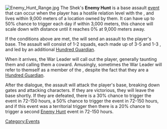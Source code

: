 ![](Enemy_Hunt_Range.jpg "Enemy_Hunt_Range.jpg") The Shek's **Enemy
Hunt** is a base assault [event](Events.md "wikilink") that can occur when
the player has a hostile relation level with the [](02%20-%20Projects%20&%20Wikis/Kenshi/Kenshi%20Wiki/Kenshi%20Wiki%20Template/Shek_Kingdom.md), and lives within 9,000 meters of a
location owned by them. It can have up to 50% chance to trigger each day
if within 3,000 meters, this chance will scale down with distance until
it reaches 0% at 9,000 meters away.

If the conditions above are met, the [](02%20-%20Projects%20&%20Wikis/Kenshi/Kenshi%20Wiki/Kenshi%20Wiki%20Template/Shek_Kingdom.md) will send an assault to the player's
base. The assault will consist of 1-2 squads, each made up of 3-5 [](Shek_Warrior.md) and 1-3 [](Hundred_Guardian.md), and led by an additional
[Hundred Guardian](Hundred_Guardian.md "wikilink").

When it arrives, the War Leader will call out the player, generally
taunting them and calling them a coward. Amusingly, sometimes the War
Leader will refer to themself as a member of the [](The_Five_Invincibles.md), despite the fact that they are a
[Hundred Guardian](Hundred_Guardian.md "wikilink").

After the dialogue, the assault will attack the player's base, breaking
down gates and attacking characters. If they are victorious, they will
leave the base shortly. If they are defeated, there is a 30% chance to
trigger the [](Shek_Challengers_(Shek_Kingdom).md) event in 72-150
hours, a 50% chance to trigger the [](Shek_Revenge.md) event in 72-150 hours, and if this
event was a territorial trigger then there is a 20% chance to trigger a
second [Enemy Hunt](Enemy_Hunt.md "wikilink") event in 72-150 hours.

[Category:Events](Category:Events "wikilink")